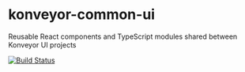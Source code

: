 # konveyor-common-ui

Reusable React components and TypeScript modules shared between Konveyor UI projects

[![Build Status](https://travis-ci.com/mturley/konveyor-common-ui.svg?branch=master)](https://travis-ci.com/mturley/konveyor-common-ui)
